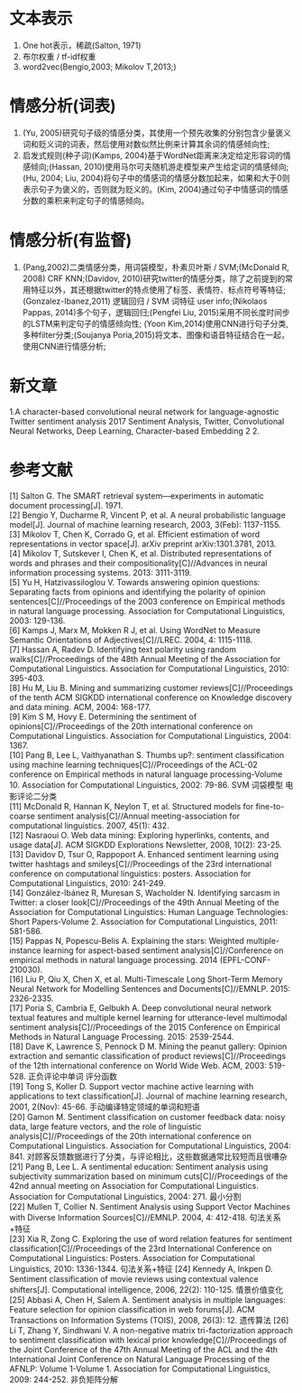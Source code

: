 
# 文本表示
1. One hot表示，稀疏(Salton, 1971)
2. 布尔权重 / tf-idf权重
3. word2vec(Bengio,2003; Mikolov T,2013;)


# 情感分析(词表)
1. (Yu, 2005)研究句子级的情感分类，其使用一个预先收集的分别包含少量褒义词和贬义词的词表，然后使用对数似然比例来计算其余词的情感倾向性;
2. 启发式规则(种子词)(Kamps, 2004)基于WordNet距离来决定给定形容词的情感倾向;(Hassan, 2010)使用马尔可夫随机游走模型来产生给定词的情感倾向;(Hu, 2004; Liu, 2004)将句子中的情感词的情感分数加起来，如果和大于0则表示句子为褒义的，否则就为贬义的。(Kim, 2004)通过句子中情感词的情感分数的乘积来判定句子的情感倾向。

# 情感分析(有监督)
1. (Pang,2002)二类情感分类，用词袋模型，朴素贝叶斯 / SVM;(McDonald R, 2008) CRF KNN;(Davidov, 2010)研究twitter的情感分类，除了之前提到的常用特征以外，其还根据twitter的特点使用了标签、表情符、标点符号等特征;(Gonzalez-Ibanez,2011) 逻辑回归 / SVM 词特征 user info;(Nikolaos Pappas, 2014)多个句子，逻辑回归;(Pengfei Liu, 2015)采用不同长度时间步的LSTM来判定句子的情感倾向性; (Yoon Kim,2014)使用CNN进行句子分类, 多种filter分类;(Soujanya Poria,2015)将文本、图像和语音特征结合在一起，使用CNN进行情感分析;


# 新文章
1.A character-based convolutional neural network for language-agnostic Twitter sentiment analysis   2017    Sentiment Analysis, Twitter, Convolutional Neural Networks, Deep Learning, Character-based Embedding    2
2.


# 参考文献
[1] Salton G. The SMART retrieval system—experiments in automatic document processing[J]. 1971.  
[2] Bengio Y, Ducharme R, Vincent P, et al. A neural probabilistic language model[J]. Journal of machine learning research, 2003, 3(Feb): 1137-1155.  
[3] Mikolov T, Chen K, Corrado G, et al. Efficient estimation of word representations in vector space[J]. arXiv preprint arXiv:1301.3781, 2013.  
[4] Mikolov T, Sutskever I, Chen K, et al. Distributed representations of words and phrases and their compositionality[C]//Advances in neural information processing systems. 2013: 3111-3119.  
[5] Yu H, Hatzivassiloglou V. Towards answering opinion questions: Separating facts from opinions and identifying the polarity of opinion sentences[C]//Proceedings of the 2003 conference on Empirical methods in natural language processing. Association for Computational Linguistics, 2003: 129-136.  
[6] Kamps J, Marx M, Mokken R J, et al. Using WordNet to Measure Semantic Orientations of Adjectives[C]//LREC. 2004, 4: 1115-1118.  
[7] Hassan A, Radev D. Identifying text polarity using random walks[C]//Proceedings of the 48th Annual Meeting of the Association for Computational Linguistics. Association for Computational Linguistics, 2010: 395-403.  
[8] Hu M, Liu B. Mining and summarizing customer reviews[C]//Proceedings of the tenth ACM SIGKDD international conference on Knowledge discovery and data mining. ACM, 2004: 168-177.  
[9] Kim S M, Hovy E. Determining the sentiment of opinions[C]//Proceedings of the 20th international conference on Computational Linguistics. Association for Computational Linguistics, 2004: 1367.  
[10] Pang B, Lee L, Vaithyanathan S. Thumbs up?: sentiment classification using machine learning techniques[C]//Proceedings of the ACL-02 conference on Empirical methods in natural language processing-Volume 10. Association for Computational Linguistics, 2002: 79-86. SVM 词袋模型 电影评论二分类  
[11] McDonald R, Hannan K, Neylon T, et al. Structured models for fine-to-coarse sentiment analysis[C]//Annual meeting-association for computational linguistics. 2007, 45(1): 432.  
[12] Nasraoui O. Web data mining: Exploring hyperlinks, contents, and usage data[J]. ACM SIGKDD Explorations Newsletter, 2008, 10(2): 23-25.  
[13] Davidov D, Tsur O, Rappoport A. Enhanced sentiment learning using twitter hashtags and smileys[C]//Proceedings of the 23rd international conference on computational linguistics: posters. Association for Computational Linguistics, 2010: 241-249.  
[14] González-Ibánez R, Muresan S, Wacholder N. Identifying sarcasm in Twitter: a closer look[C]//Proceedings of the 49th Annual Meeting of the Association for Computational Linguistics: Human Language Technologies: Short Papers-Volume 2. Association for Computational Linguistics, 2011: 581-586.  
[15] Pappas N, Popescu-Belis A. Explaining the stars: Weighted multiple-instance learning for aspect-based sentiment analysis[C]//Conference on empirical methods in natural language processing. 2014 (EPFL-CONF-210030).  
[16] Liu P, Qiu X, Chen X, et al. Multi-Timescale Long Short-Term Memory Neural Network for Modelling Sentences and Documents[C]//EMNLP. 2015: 2326-2335.  
[17] Poria S, Cambria E, Gelbukh A. Deep convolutional neural network textual features and multiple kernel learning for utterance-level multimodal sentiment analysis[C]//Proceedings of the 2015 Conference on Empirical Methods in Natural Language Processing. 2015: 2539-2544.  
[18] Dave K, Lawrence S, Pennock D M. Mining the peanut gallery: Opinion extraction and semantic classification of product reviews[C]//Proceedings of the 12th international conference on World Wide Web. ACM, 2003: 519-528.  正负评论中单词 评分函数  
[19] Tong S, Koller D. Support vector machine active learning with applications to text classification[J]. Journal of machine learning research, 2001, 2(Nov): 45-66.   手动编译特定领域的单词和短语  
[20] Gamon M. Sentiment classification on customer feedback data: noisy data, large feature vectors, and the role of linguistic analysis[C]//Proceedings of the 20th international conference on Computational Linguistics. Association for Computational Linguistics, 2004: 841.   对顾客反馈数据进行了分类，与评论相比，这些数据通常比较短而且很嘈杂  
[21] Pang B, Lee L. A sentimental education: Sentiment analysis using subjectivity summarization based on minimum cuts[C]//Proceedings of the 42nd annual meeting on Association for Computational Linguistics. Association for Computational Linguistics, 2004: 271.   最小分割  
[22] Mullen T, Collier N. Sentiment Analysis using Support Vector Machines with Diverse Information Sources[C]//EMNLP. 2004, 4: 412-418.    句法关系+特征  
[23] Xia R, Zong C. Exploring the use of word relation features for sentiment classification[C]//Proceedings of the 23rd International Conference on Computational Linguistics: Posters. Association for Computational Linguistics, 2010: 1336-1344.    句法关系+特征
[24] Kennedy A, Inkpen D. Sentiment classification of movie reviews using contextual valence shifters[J]. Computational intelligence, 2006, 22(2): 110-125. 情景价值变化  
[25] Abbasi A, Chen H, Salem A. Sentiment analysis in multiple languages: Feature selection for opinion classification in web forums[J]. ACM Transactions on Information Systems (TOIS), 2008, 26(3): 12.   遗传算法
[26] Li T, Zhang Y, Sindhwani V. A non-negative matrix tri-factorization approach to sentiment   classification with lexical prior knowledge[C]//Proceedings of the Joint Conference of the 47th Annual Meeting of the ACL and the 4th International Joint Conference on Natural Language Processing of the AFNLP: Volume 1-Volume 1. Association for Computational Linguistics, 2009: 244-252.   非负矩阵分解  
